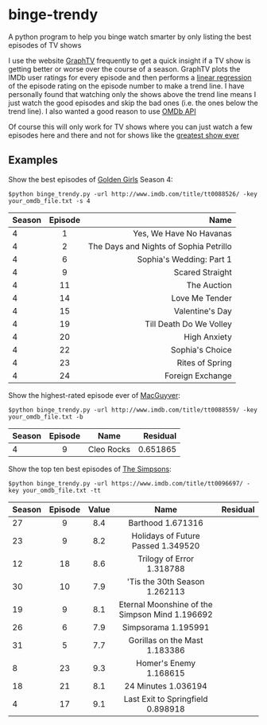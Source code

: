 # binge-trendy
A python program to help you binge watch smarter by only listing the best episodes of TV shows

I use the website [GraphTV](http://graphtv.kevinformatics.com/)
frequently to get a quick insight if a TV show is getting better or
worse over the course of a season. GraphTV plots the IMDb user ratings for every episode and then performs a
[linear regression](https://en.wikipedia.org/wiki/Linear_regression) of
the episode rating on the episode number to make a trend line. I have personally found that
watching only the shows above the trend line means I just watch the good
episodes and skip the bad ones (i.e. the ones below the trend line). I
also wanted a good reason to use [OMDb API](http://www.omdbapi.com/)

Of course this will only work for TV shows where you can just watch a few
episodes here and there and not for shows like the [greatest show ever](http://www.imdb.com/title/tt0306414/)

## Examples
Show the best episodes of [Golden Girls](http://www.imdb.com/title/tt0088526/) Season 4:

```$python binge_trendy.py -url http://www.imdb.com/title/tt0088526/ -key your_omdb_file.txt -s 4```

|   Season| Episode |                                Name|
| -------- | :-----: | ----------------------------------:|
|       4 |     1 |               Yes, We Have No Havanas|
|       4 |     2 |The Days and Nights of Sophia Petrillo|
|       4 |     6 |              Sophia's Wedding: Part 1|
|       4 |     9 |                       Scared Straight|
|      4  |   11  |                          The Auction|
|      4  |   14  |                       Love Me Tender|
|      4  |   15  |                      Valentine's Day|
|      4  |   19  |              Till Death Do We Volley|
|      4  |   20  |                         High Anxiety|
|      4  |   22  |                      Sophia's Choice|
|      4  |   23  |                      Rites of Spring|
|      4  |   24  |                     Foreign Exchange|

Show the highest-rated episode ever of [MacGuyver](http://www.imdb.com/title/tt0088559/):

```$python binge_trendy.py -url http://www.imdb.com/title/tt0088559/ -key your_omdb_file.txt -b```

|Season| Episode |       Name | Residual|
| -------- | :-----: | :--------: | ----------:|
|     4   |    9 |  Cleo Rocks | 0.651865

Show the top ten best episodes of [The Simpsons](https://www.imdb.com/title/tt0096697/):

```$python binge_trendy.py -url https://www.imdb.com/title/tt0096697/ -key your_omdb_file.txt -tt```

| Season| Episode|  Value|                               Name|  Residual|
| ----- | :-----: | :---: | :--------------------------------: | -------:|
|   27  |     9  |  8.4 |                              Barthood  1.671316|
|   23  |     9  |  8.2 |             Holidays of Future Passed  1.349520|
|   12  |    18  |  8.6 |                      Trilogy of Error  1.318788|
|   30  |    10  |  7.9 |                  'Tis the 30th Season  1.262113|
|   19  |     9  |  8.1 | Eternal Moonshine of the Simpson Mind  1.196692|
|   26  |     6  |  7.9 |                            Simpsorama  1.195991|
|   31  |     5  |  7.7 |                  Gorillas on the Mast  1.183386|
|    8  |    23  |  9.3 |                         Homer's Enemy  1.168615|
|   18  |    21  |  8.1 |                            24 Minutes  1.036194|
|    4  |    17  |  9.1 |              Last Exit to Springfield  0.898918|
